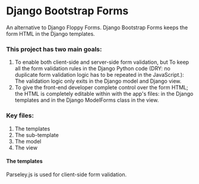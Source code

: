 Django Bootstrap Forms
======================

An alternative to Django Floppy Forms. Django Bootstrap Forms keeps the form HTML in the Django templates. 

### This project has two main goals:

1. To enable both client-side and server-side form validation, but To keep all the form validation rules in the Django Python code (DRY: no duplicate form validation logic has to be repeated in the JavaScript.): The validation logic only exits in the Django model and Django view. 
2. To give the front-end developer complete control over the form HTML; the HTML is completely editable within with the app's files: in the Django templates and in the Django ModelForms class in the view.

### Key files:

1. The templates
2. The sub-template
3. The model
4. The view

#### The templates


Parseley.js is used for client-side form validation.

